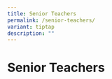 ```yaml
---
title: Senior Teachers
permalink: /senior-teachers/
variant: tiptap
description: ""
---
```

<h1>Senior Teachers</h1>
<p></p>
<p></p>
<p></p>